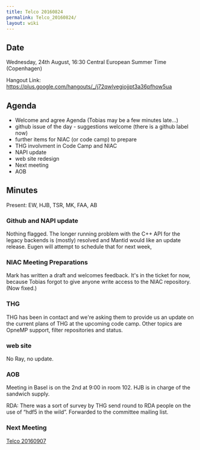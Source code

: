 ```yaml
---
title: Telco 20160824
permalink: Telco_20160824/
layout: wiki
---
```


Date
----

Wednesday, 24th August, 16:30 Central European Summer Time (Copenhagen)

Hangout Link:
<https://plus.google.com/hangouts/_/j72qwlvegiojjpt3a36pfhow5ua>

Agenda
------

-   Welcome and agree Agenda (Tobias may be a few minutes late...)
-   github issue of the day - suggestions welcome (there is a github
    label now)
-   further items for NIAC (or code camp) to prepare
-   THG involvment in Code Camp and NIAC
-   NAPI update
-   web site redesign
-   Next meeting
-   AOB

Minutes
-------

Present: EW, HJB, TSR, MK, FAA, AB

### Github and NAPI update

Nothing flagged. The longer running problem with the C++ API for the
legacy backends is (mostly) resolved and Mantid would like an update
release. Eugen will attempt to schedule that for next week,

### NIAC Meeting Preparations

Mark has written a draft and welcomes feedback. It's in the ticket for
now, because Tobias forgot to give anyone write access to the NIAC
repository. (Now fixed.)

### THG

THG has been in contact and we're asking them to provide us an update on
the current plans of THG at the upcoming code camp. Other topics are
OpneMP support, filter repositories and status.

### web site

No Ray, no update.

### AOB

Meeting in Basel is on the 2nd at 9:00 in room 102. HJB is in charge of
the sandwich supply.

RDA: There was a sort of survey by THG send round to RDA people on the
use of “hdf5 in the wild”. Forwarded to the committee mailing list.

### Next Meeting

[Telco 20160907](Telco_20160907 "wikilink")
